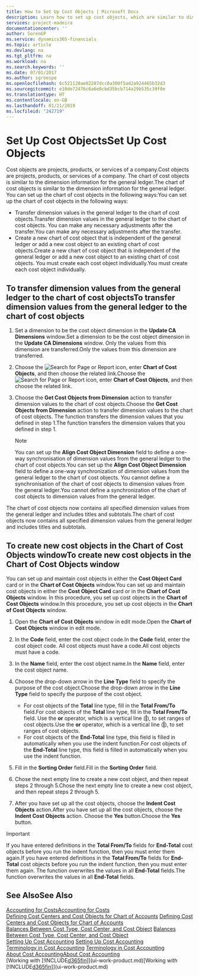 ```yaml
---
title: How to Set Up Cost Objects | Microsoft Docs
description: Learn how to set up cost objects, which are similar to dimensions for the general ledger.
services: project-madeira
documentationcenter: ''
author: SorenGP
ms.service: dynamics365-financials
ms.topic: article
ms.devlang: na
ms.tgt_pltfrm: na
ms.workload: na
ms.search.keywords: ''
ms.date: 07/01/2017
ms.author: sgroespe
ms.openlocfilehash: 6c521120ae82287dcc0a300f5ad2a924465b32d3
ms.sourcegitcommit: e10de72476c6a6e0cbd35bcb714a29b535c39f0e
ms.translationtype: HT
ms.contentlocale: en-GB
ms.lasthandoff: 01/21/2019
ms.locfileid: "242719"
---
```

# <a name="set-up-cost-objects"></a><span data-ttu-id="0a370-103">Set Up Cost Objects</span><span class="sxs-lookup"><span data-stu-id="0a370-103">Set Up Cost Objects</span></span>
<span data-ttu-id="0a370-104">Cost objects are projects, products, or services of a company.</span><span class="sxs-lookup"><span data-stu-id="0a370-104">Cost objects are projects, products, or services of a company.</span></span> <span data-ttu-id="0a370-105">The chart of cost objects is similar to the dimension information for the general ledger.</span><span class="sxs-lookup"><span data-stu-id="0a370-105">The chart of cost objects is similar to the dimension information for the general ledger.</span></span> <span data-ttu-id="0a370-106">You can set up the chart of cost objects in the following ways:</span><span class="sxs-lookup"><span data-stu-id="0a370-106">You can set up the chart of cost objects in the following ways:</span></span>  

* <span data-ttu-id="0a370-107">Transfer dimension values in the general ledger to the chart of cost objects.</span><span class="sxs-lookup"><span data-stu-id="0a370-107">Transfer dimension values in the general ledger to the chart of cost objects.</span></span> <span data-ttu-id="0a370-108">You can make any necessary adjustments after the transfer.</span><span class="sxs-lookup"><span data-stu-id="0a370-108">You can make any necessary adjustments after the transfer.</span></span>  
* <span data-ttu-id="0a370-109">Create a new chart of cost object that is independent of the general ledger or add a new cost object to an existing chart of cost objects.</span><span class="sxs-lookup"><span data-stu-id="0a370-109">Create a new chart of cost object that is independent of the general ledger or add a new cost object to an existing chart of cost objects.</span></span> <span data-ttu-id="0a370-110">You must create each cost object individually.</span><span class="sxs-lookup"><span data-stu-id="0a370-110">You must create each cost object individually.</span></span>  

## <a name="to-transfer-dimension-values-from-the-general-ledger-to-the-chart-of-cost-objects"></a><span data-ttu-id="0a370-111">To transfer dimension values from the general ledger to the chart of cost objects</span><span class="sxs-lookup"><span data-stu-id="0a370-111">To transfer dimension values from the general ledger to the chart of cost objects</span></span>  
1.  <span data-ttu-id="0a370-112">Set a dimension to be the cost object dimension in the **Update CA Dimensions** window.</span><span class="sxs-lookup"><span data-stu-id="0a370-112">Set a dimension to be the cost object dimension in the **Update CA Dimensions** window.</span></span> <span data-ttu-id="0a370-113">Only the values from this dimension are transferred.</span><span class="sxs-lookup"><span data-stu-id="0a370-113">Only the values from this dimension are transferred.</span></span>  
2.  <span data-ttu-id="0a370-114">Choose the ![Search for Page or Report](media/ui-search/search_small.png "Search for Page or Report icon") icon, enter **Chart of Cost Objects**, and then choose the related link.</span><span class="sxs-lookup"><span data-stu-id="0a370-114">Choose the ![Search for Page or Report](media/ui-search/search_small.png "Search for Page or Report icon") icon, enter **Chart of Cost Objects**, and then choose the related link.</span></span>  
3.  <span data-ttu-id="0a370-115">Choose the **Get Cost Objects from Dimension** action to transfer dimension values to the chart of cost objects.</span><span class="sxs-lookup"><span data-stu-id="0a370-115">Choose the **Get Cost Objects from Dimension** action to transfer dimension values to the chart of cost objects.</span></span> <span data-ttu-id="0a370-116">The function transfers the dimension values that you defined in step 1.</span><span class="sxs-lookup"><span data-stu-id="0a370-116">The function transfers the dimension values that you defined in step 1.</span></span>  

    > [!NOTE]  
    >  <span data-ttu-id="0a370-117">You can set up the **Align Cost Object Dimension**  field to define a one-way synchronisation of dimension values from the general ledger to the chart of cost objects.</span><span class="sxs-lookup"><span data-stu-id="0a370-117">You can set up the **Align Cost Object Dimension**  field to define a one-way synchronization of dimension values from the general ledger to the chart of cost objects.</span></span> <span data-ttu-id="0a370-118">You cannot define a synchronisation of the chart of cost objects to dimension values from the general ledger.</span><span class="sxs-lookup"><span data-stu-id="0a370-118">You cannot define a synchronization of the chart of cost objects to dimension values from the general ledger.</span></span>  

<span data-ttu-id="0a370-119">The chart of cost objects now contains all specified dimension values from the general ledger and includes titles and subtotals.</span><span class="sxs-lookup"><span data-stu-id="0a370-119">The chart of cost objects now contains all specified dimension values from the general ledger and includes titles and subtotals.</span></span>  

## <a name="to-create-new-cost-objects-in-the-chart-of-cost-objects-window"></a><span data-ttu-id="0a370-120">To create new cost objects in the Chart of Cost Objects window</span><span class="sxs-lookup"><span data-stu-id="0a370-120">To create new cost objects in the Chart of Cost Objects window</span></span>  
<span data-ttu-id="0a370-121">You can set up and maintain cost objects in either the **Cost Object Card** card or in the **Chart of Cost Objects** window.</span><span class="sxs-lookup"><span data-stu-id="0a370-121">You can set up and maintain cost objects in either the **Cost Object Card** card or in the **Chart of Cost Objects** window.</span></span> <span data-ttu-id="0a370-122">In this procedure, you set up cost objects in the **Chart of Cost Objects** window.</span><span class="sxs-lookup"><span data-stu-id="0a370-122">In this procedure, you set up cost objects in the **Chart of Cost Objects** window.</span></span>  

1.  <span data-ttu-id="0a370-123">Open the **Chart of Cost Objects** window in edit mode.</span><span class="sxs-lookup"><span data-stu-id="0a370-123">Open the **Chart of Cost Objects** window in edit mode.</span></span>  
2.  <span data-ttu-id="0a370-124">In the **Code** field, enter the cost object code.</span><span class="sxs-lookup"><span data-stu-id="0a370-124">In the **Code** field, enter the cost object code.</span></span> <span data-ttu-id="0a370-125">All cost objects must have a code.</span><span class="sxs-lookup"><span data-stu-id="0a370-125">All cost objects must have a code.</span></span>  
3.  <span data-ttu-id="0a370-126">In the **Name** field, enter the cost object name.</span><span class="sxs-lookup"><span data-stu-id="0a370-126">In the **Name** field, enter the cost object name.</span></span>  
4.  <span data-ttu-id="0a370-127">Choose the drop-down arrow in the **Line Type** field to specify the purpose of the cost object.</span><span class="sxs-lookup"><span data-stu-id="0a370-127">Choose the drop-down arrow in the **Line Type** field to specify the purpose of the cost object.</span></span>  

    * <span data-ttu-id="0a370-128">For cost objects of the **Total** line type, fill in the **Total From/To** field.</span><span class="sxs-lookup"><span data-stu-id="0a370-128">For cost objects of the **Total** line type, fill in the **Total From/To** field.</span></span> <span data-ttu-id="0a370-129">Use the **or** operator, which is a vertical line (**&#124;**), to set ranges of cost objects.</span><span class="sxs-lookup"><span data-stu-id="0a370-129">Use the **or** operator, which is a vertical line (**&#124;**), to set ranges of cost objects.</span></span>  
    * <span data-ttu-id="0a370-130">For cost objects of the **End-Total** line type, this field is filled in automatically when you use  the indent function.</span><span class="sxs-lookup"><span data-stu-id="0a370-130">For cost objects of the **End-Total** line type, this field is filled in automatically when you use  the indent function.</span></span>  
5.  <span data-ttu-id="0a370-131">Fill in the **Sorting Order** field.</span><span class="sxs-lookup"><span data-stu-id="0a370-131">Fill in the **Sorting Order** field.</span></span>  
6.  <span data-ttu-id="0a370-132">Chose the next empty line to create a new cost object, and then repeat steps 2 through 5.</span><span class="sxs-lookup"><span data-stu-id="0a370-132">Chose the next empty line to create a new cost object, and then repeat steps 2 through 5.</span></span>  
7.  <span data-ttu-id="0a370-133">After you have set up all the cost objects, choose the **Indent Cost Objects** action.</span><span class="sxs-lookup"><span data-stu-id="0a370-133">After you have set up all the cost objects, choose the **Indent Cost Objects** action.</span></span> <span data-ttu-id="0a370-134">Choose the **Yes** button.</span><span class="sxs-lookup"><span data-stu-id="0a370-134">Choose the **Yes** button.</span></span>  

> [!IMPORTANT]  
>  <span data-ttu-id="0a370-135">If you have entered definitions in the **Total From/To** fields for **End-Total** cost objects before you run the indent function, then you must enter them again.</span><span class="sxs-lookup"><span data-stu-id="0a370-135">If you have entered definitions in the **Total From/To** fields for **End-Total** cost objects before you run the indent function, then you must enter them again.</span></span> <span data-ttu-id="0a370-136">The function overwrites the values in all **End-Total** fields.</span><span class="sxs-lookup"><span data-stu-id="0a370-136">The function overwrites the values in all **End-Total** fields.</span></span>  

## <a name="see-also"></a><span data-ttu-id="0a370-137">See Also</span><span class="sxs-lookup"><span data-stu-id="0a370-137">See Also</span></span>  
[<span data-ttu-id="0a370-138">Accounting for Costs</span><span class="sxs-lookup"><span data-stu-id="0a370-138">Accounting for Costs</span></span>](finance-manage-cost-accounting.md)  
<span data-ttu-id="0a370-139">[Defining Cost Centers and Cost Objects for Chart of Accounts](finance-defining-cost-centers-and-cost-objects-for-chart-of-accounts.md) </span><span class="sxs-lookup"><span data-stu-id="0a370-139">[Defining Cost Centers and Cost Objects for Chart of Accounts](finance-defining-cost-centers-and-cost-objects-for-chart-of-accounts.md) </span></span>  
<span data-ttu-id="0a370-140">[Balances Between Cost Type, Cost Center, and Cost Object](finance-balances-between-cost-type-cost-center-and-cost-object.md) </span><span class="sxs-lookup"><span data-stu-id="0a370-140">[Balances Between Cost Type, Cost Center, and Cost Object](finance-balances-between-cost-type-cost-center-and-cost-object.md) </span></span>  
<span data-ttu-id="0a370-141">[Setting Up Cost Accounting](finance-set-up-cost-accounting.md) </span><span class="sxs-lookup"><span data-stu-id="0a370-141">[Setting Up Cost Accounting](finance-set-up-cost-accounting.md) </span></span>  
<span data-ttu-id="0a370-142">[Terminology in Cost Accounting](finance-terminology-in-cost-accounting.md) </span><span class="sxs-lookup"><span data-stu-id="0a370-142">[Terminology in Cost Accounting](finance-terminology-in-cost-accounting.md) </span></span>  
[<span data-ttu-id="0a370-143">About Cost Accounting</span><span class="sxs-lookup"><span data-stu-id="0a370-143">About Cost Accounting</span></span>](finance-about-cost-accounting.md)  
<span data-ttu-id="0a370-144">[Working with [!INCLUDE[d365fin](includes/d365fin_md.md)]](ui-work-product.md)</span><span class="sxs-lookup"><span data-stu-id="0a370-144">[Working with [!INCLUDE[d365fin](includes/d365fin_md.md)]](ui-work-product.md)</span></span>
